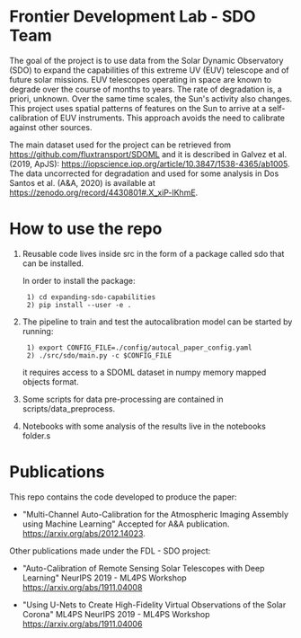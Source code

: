 # Frontier Development Lab - SDO Team

The goal of the project is to use data from the Solar Dynamic Observatory (SDO) to expand the capabilities
of this extreme UV (EUV) telescope and of future solar missions. EUV telescopes operating in space are known to 
degrade over the course of months to years. The rate of degradation is, a priori, unknown. Over the same time 
scales, the Sun's activity also changes. This project uses spatial patterns of features on the Sun to arrive at 
a self-calibration of EUV instruments. This approach avoids the need to calibrate against other sources.

The main dataset used for the project can be retrieved from https://github.com/fluxtransport/SDOML 
and it is described in Galvez et al. (2019, ApJS): https://iopscience.iop.org/article/10.3847/1538-4365/ab1005.
The data uncorrected for degradation and used for some analysis in Dos Santos et al. (A&A, 2020) is available at  
https://zenodo.org/record/4430801#.X_xiP-lKhmE.

# How to use the repo

1) Reusable code lives inside src in the form of a package called sdo that can be installed. 
    
    In order to install the package:
    
        1) cd expanding-sdo-capabilities
        2) pip install --user -e .
        
2) The pipeline to train and test the autocalibration model can be started by running:
   
        1) export CONFIG_FILE=./config/autocal_paper_config.yaml 
        2) ./src/sdo/main.py -c $CONFIG_FILE 

    it requires access to a SDOML dataset in numpy memory mapped objects format.
    
 3) Some scripts for data pre-processing are contained in scripts/data_preprocess.
 
 4) Notebooks with some analysis of the results live in the notebooks folder.s

# Publications
This repo contains the code developed to produce the paper:
* "Multi-Channel Auto-Calibration for the Atmospheric Imaging Assembly using Machine Learning"
   Accepted for A&A publication.
   https://arxiv.org/abs/2012.14023.

Other publications made under the FDL - SDO project:
* "Auto-Calibration of Remote Sensing Solar Telescopes with Deep Learning"
    NeurIPS 2019 - ML4PS Workshop
    https://arxiv.org/abs/1911.04008
    
* "Using U-Nets to Create High-Fidelity Virtual Observations of the Solar Corona"
    ML4PS NeurIPS 2019 - ML4PS Workshop
    https://arxiv.org/abs/1911.04006

    

